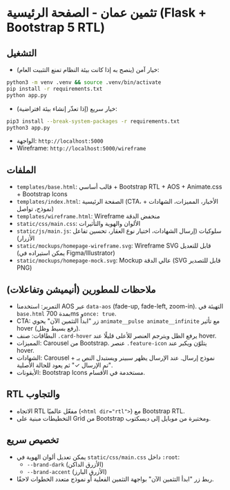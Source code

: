# تثمين عمان - الصفحة الرئيسية (Flask + Bootstrap 5 RTL)

## التشغيل

- خيار آمن (ينصح به إذا كانت بيئة النظام تمنع التثبيت العام):
```bash
python3 -m venv .venv && source .venv/bin/activate
pip install -r requirements.txt
python app.py
```

- خيار سريع (إذا تعذّر إنشاء بيئة افتراضية):
```bash
pip3 install --break-system-packages -r requirements.txt
python3 app.py
```

- الواجهة: `http://localhost:5000`
- Wireframe: `http://localhost:5000/wireframe`

## الملفات
- `templates/base.html`: قالب أساسي + Bootstrap RTL + AOS + Animate.css + Bootstrap Icons
- `templates/index.html`: الصفحة الرئيسية (CTA، الأخبار، المميزات، الشهادات + نموذج، تواصل)
- `templates/wireframe.html`: Wireframe منخفض الدقة
- `static/css/main.css`: الألوان والهوية والتأثيرات
- `static/js/main.js`: سلوكيات (إرسال الشهادات، اختيار نوع العقار، تحسين تفاعل الأزرار)
- `static/mockups/homepage-wireframe.svg`: Wireframe SVG قابل للتعديل (يمكن استيراده في Figma/Illustrator)
- `static/mockups/homepage-mock.svg`: Mockup عالي الدقة (SVG قابل للتصدير PNG)

## ملاحظات للمطورين (أنيميشن وتفاعلات)
- التمرير: استخدمنا AOS عبر `data-aos` (fade-up, fade-left, zoom-in). التهيئة في `base.html` بمدة 700ms و`once: true`.
- CTA: زر "ابدأ التثمين الآن" يحوي `animate__pulse animate__infinite` مع تأثير hover (رفع بسيط وظل).
- البطاقات: صنف `.card-hover` يرفع الظل ويترجم العنصر للأعلى قليلًا عند hover.
- المميزات: Carousel من Bootstrap. عنصر `.feature-icon` يتلوّن ويكبر عند hover.
- الشهادات: Carousel + نموذج إرسال. عند الإرسال يظهر سبينر ويستبدل النص بـ "تم الإرسال ✓" ثم يعود للحالة الأصلية.
- الأيقونات: Bootstrap Icons مستخدمة في الأقسام.

## RTL والتجاوب
- الاتجاه RTL مفعّل عالميًا (`<html dir="rtl">`) مع Bootstrap RTL.
- التخطيطات مبنية على Grid من Bootstrap ومختبرة من موبايل إلى ديسكتوب.

## تخصيص سريع
- يمكن تعديل ألوان الهوية في `static/css/main.css` داخل `:root`:
  - `--brand-dark` (الأزرق الداكن)
  - `--brand-accent` (الأزرق البارز)
- ربط زر "ابدأ التثمين الآن" بواجهة التثمين الفعلية أو نموذج متعدد الخطوات لاحقًا.